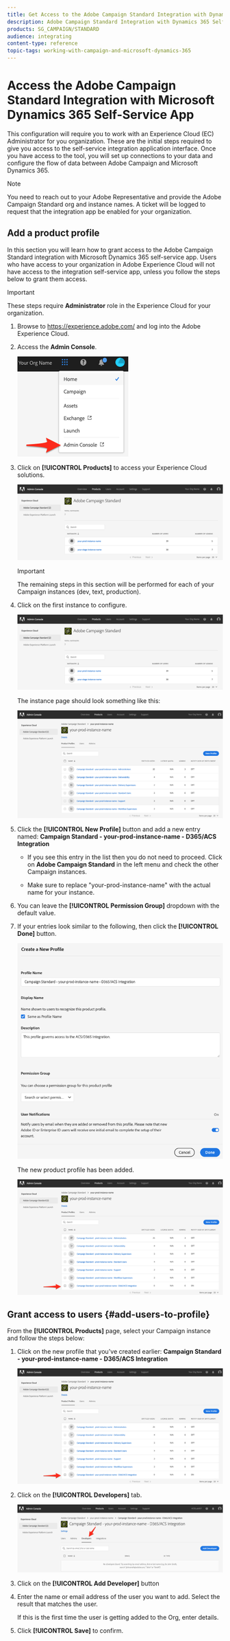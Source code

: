 ```yaml
---
title: Get Access to the Adobe Campaign Standard Integration with Dynamics 365 Self-Service App
description: Adobe Campaign Standard Integration with Dynamics 365 Self-Service App
products: SG_CAMPAIGN/STANDARD
audience: integrating
content-type: reference
topic-tags: working-with-campaign-and-microsoft-dynamics-365
---
```


# Access the Adobe Campaign Standard Integration with Microsoft Dynamics 365 Self-Service App

This configuration will require you to work with an Experience Cloud (EC) Administrator for you organization. These are the initial steps required to give you access to the self-service integration application interface. Once you have access to the tool, you will set up connections to your data and configure the flow of data between Adobe Campaign and Microsoft Dynamics 365.

>[!NOTE]
>
>You need to reach out to your Adobe Representative and provide the Adobe Campaign Standard org and instance names. A ticket will be logged to request that the integration app be enabled for your organization.

## Add a product profile

In this section you will learn how to grant access to the Adobe Campaign Standard integration with Microsoft Dynamics 365 self-service app. Users who have access to your organization in Adobe Experience Cloud will not have access to the integration self-service app, unless you follow the steps below to grant them access.

>[!IMPORTANT]
>
> These steps require **Administrator** role in the Experience Cloud for your organization.
>

1. Browse to https://experience.adobe.com/ and log into the Adobe Experience Cloud.
1. Access the **Admin Console**.

   ![](assets/do-not-localize/d365-to-acs-access-3.png)

1. Click on **[!UICONTROL Products]** to access your Experience Cloud solutions.

   ![](assets/do-not-localize/d365-to-acs-access-6.png)


   >[!IMPORTANT]
   >
   >The remaining steps in this section will be performed for each of your Campaign instances (dev, text, production).
   >

1. Click on the first instance to configure.

    ![](assets/do-not-localize/d365-to-acs-access-6.png)

   The instance page should look something like this:

   ![](assets/do-not-localize/d365-to-acs-access-8.png)

1. Click the **[!UICONTROL New Profile]** button and add a new entry named: **Campaign Standard - your-prod-instance-name - D365/ACS Integration**

   * If you see this entry in the list then you do not need to proceed. Click on **Adobe Campaign Standard** in the left menu and check the other Campaign instances.

   * Make sure to replace "your-prod-instance-name" with the actual name for your instance.

1. You can leave the **[!UICONTROL Permission Group]** dropdown with the default value.

1. If your entries look similar to the following, then click the **[!UICONTROL Done]** button.

   ![](assets/do-not-localize/d365-to-acs-access-14.png)

   The new product profile has been added.

   ![](assets/do-not-localize/d365-to-acs-access-15.png)

## Grant access to users {#add-users-to-profile}

From the **[!UICONTROL Products]**  page, select your Campaign instance and follow the steps below:

1. Click on the new profile that you've created earlier:  **Campaign Standard - your-prod-instance-name - D365/ACS Integration**

   ![](assets/do-not-localize/d365-to-acs-access-15.png)

1. Click on the **[!UICONTROL Developers]** tab.

   ![](assets/do-not-localize/d365-to-acs-access-18.png)

1. Click on the **[!UICONTROL Add Developer]** button

1. Enter the name or email address of the user you want to add.  Select the result that matches the user.
   
   If this is the first time the user is getting added to the Org, enter details.

1. Click **[!UICONTROL Save]** to confirm.
